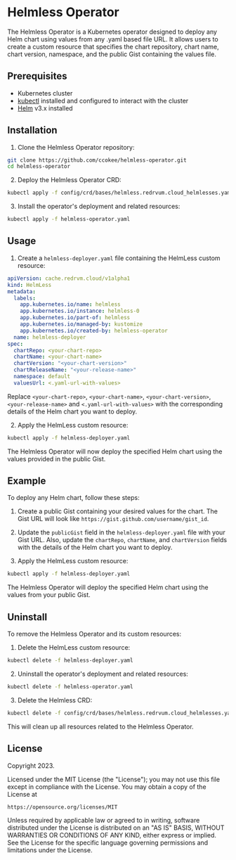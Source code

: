 # Helmless Operator

The Helmless Operator is a Kubernetes operator designed to deploy any Helm chart using values from any .yaml based file URL. It allows users to create a custom resource that specifies the chart repository, chart name, chart version, namespace, and the public Gist containing the values file.

## Prerequisites

- Kubernetes cluster
- [kubectl](https://kubernetes.io/docs/tasks/tools/install-kubectl/) installed and configured to interact with the cluster
- [Helm](https://helm.sh/docs/intro/install/) v3.x installed

## Installation

1. Clone the Helmless Operator repository:

```sh
git clone https://github.com/ccokee/helmless-operator.git
cd helmless-operator
```

2. Deploy the Helmless Operator CRD:

```sh
kubectl apply -f config/crd/bases/helmless.redrvum.cloud_helmlesses.yaml
```

3. Install the operator's deployment and related resources:

```sh
kubectl apply -f helmless-operator.yaml
```

## Usage

1. Create a `helmless-deployer.yaml` file containing the HelmLess custom resource:

```yaml
apiVersion: cache.redrvm.cloud/v1alpha1
kind: HelmLess
metadata:
  labels:
    app.kubernetes.io/name: helmless
    app.kubernetes.io/instance: helmless-0
    app.kubernetes.io/part-of: helmless
    app.kubernetes.io/managed-by: kustomize
    app.kubernetes.io/created-by: helmless-operator
  name: helmless-deployer
spec:
  chartRepo: <your-chart-repo>
  chartName: <your-chart-name>
  chartVersion: "<your-chart-version>"
  chartReleaseName: "<your-release-name>"
  namespace: default
  valuesUrl: <.yaml-url-with-values>
```

Replace `<your-chart-repo>`, `<your-chart-name>`, `<your-chart-version>`, `<your-release-name>` and `<.yaml-url-with-values>` with the corresponding details of the Helm chart you want to deploy.

2. Apply the HelmLess custom resource:

```sh
kubectl apply -f helmless-deployer.yaml
```

The Helmless Operator will now deploy the specified Helm chart using the values provided in the public Gist.

## Example

To deploy any Helm chart, follow these steps:

1. Create a public Gist containing your desired values for the chart. The Gist URL will look like `https://gist.github.com/username/gist_id`.

2. Update the `publicGist` field in the `helmless-deployer.yaml` file with your Gist URL. Also, update the `chartRepo`, `chartName`, and `chartVersion` fields with the details of the Helm chart you want to deploy.

3. Apply the HelmLess custom resource:

```sh
kubectl apply -f helmless-deployer.yaml
```

The Helmless Operator will deploy the specified Helm chart using the values from your public Gist.

## Uninstall

To remove the Helmless Operator and its custom resources:

1. Delete the HelmLess custom resource:

```sh
kubectl delete -f helmless-deployer.yaml
```

2. Uninstall the operator's deployment and related resources:

```sh
kubectl delete -f helmless-operator.yaml
```

3. Delete the Helmless CRD:

```sh
kubectl delete -f config/crd/bases/helmless.redrvum.cloud_helmlesses.yaml
```

This will clean up all resources related to the Helmless Operator.

## License

Copyright 2023.

Licensed under the MIT License (the "License");
you may not use this file except in compliance with the License.
You may obtain a copy of the License at

    https://opensource.org/licenses/MIT

Unless required by applicable law or agreed to in writing, software
distributed under the License is distributed on an "AS IS" BASIS,
WITHOUT WARRANTIES OR CONDITIONS OF ANY KIND, either express or implied.
See the License for the specific language governing permissions and
limitations under the License.
